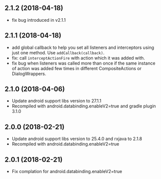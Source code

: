 ## 2.1.2 (2018-04-18)

* fix bug introduced in v2.1.1

## 2.1.1 (2018-04-18)

* add global callback to help you set all listeners and interceptors using just one method. Use `addCallback(callback)`.
* fix: call `interceptActionFire` with action which it was added with. 
* fix bug when listeners was called more than once if the same instance of action was added few times in different CompositeActions or DialogWrappers.

## 2.1.0 (2018-04-06)

* Update android support libs version to 27.1.1
* Recompiled with android.databinding.enableV2=true and gradle plugin 3.1.0

## 2.0.0 (2018-02-21)

* Update android support libs version to 25.4.0 and rxjava to 2.1.8
* Recompiled with android.databinding.enableV2=true

## 2.0.1 (2018-02-21)
* Fix complation for android.databinding.enableV2=true